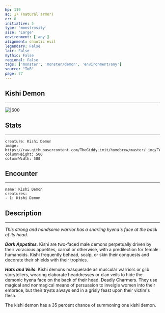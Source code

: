 ```yaml
---
hp: 119
ac: 17 (natural armor)
cr: 8
initiative: 5
type: 'monstrosity'    
size: 'Large'
environment: ['any']
alignment: chaotic evil
legendary: False
lair: False
mythic: False
regional: False
tags: ['monster', 'monster/demon', 'environment/any']
source: "ToB"
page: 77
---
```


## Kishi Demon
---

![|600](https://raw.githubusercontent.com/TheGiddyLimit/homebrew/master/_img/ToB/Demon%20Kishi.webp)

## Stats
---

```statblock
creature: Kishi Demon
image: https://raw.githubusercontent.com/TheGiddyLimit/homebrew/master/_img/ToB/token/Kishi%20Demon.png
columnHeight: 500
columnWidth: 500
```

## Encounter
---

```encounter-table
name: Kishi Demon
creatures:
- 1: Kishi Demon
```

## Description
---
_This strong and handsome warrior has a snarling hyena's face at the back of its head._

**_Dark Appetites_**. Kishi are two-faced male demons perpetually driven by their voracious appetites, carnal or otherwise, with a predilection for female humanoids. Kishi frequently behead, scalp, or skin their conquests and decorate their shields with their trophies.

**_Hats and Veils_**. Kishi demons masquerade as muscular warriors or glib storytellers, wearing elaborate headdresses or clan veils to hide the demonic hyena face on the back of their head. Deadly Charmers. They use magical and nonmagical means of persuasion to inveigle women into their embrace, but their trysts always end in a grisly feast upon their victim's flesh.




The kishi demon has a 35 percent chance of summoning one kishi demon.




